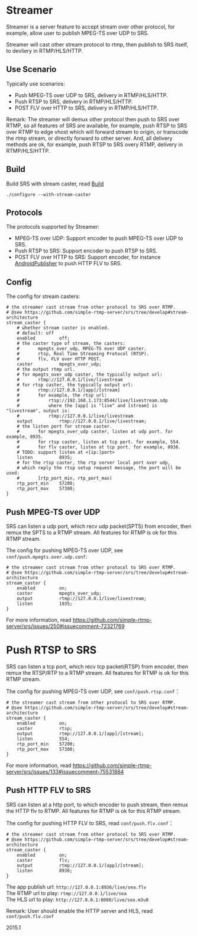# Streamer

Streamer is a server feature to accept stream over other protocol, for example, allow user to publish MPEG-TS over UDP to SRS.

Streamer will cast other stream protocol to rtmp, then publish to SRS itself, to devliery in RTMP/HLS/HTTP.

## Use Scenario

Typically use scenarios:

* Push MPEG-TS over UDP to SRS, delivery in RTMP/HLS/HTTP.
* Push RTSP to SRS, delivery in RTMP/HLS/HTTP.
* POST FLV over HTTP to SRS, delivery in RTMP/HLS/HTTP.

Remark: The streamer will demux other protocol then push to SRS over RTMP, so all features of SRS are available, for example, push RTSP to SRS over RTMP to edge vhost which will forward stream to origin, or transcode the rtmp stream, or directly forward to other server. And, all delivery methods are ok, for example, push RTSP to SRS overy RTMP, delivery in RTMP/HLS/HTTP.

## Build

Build SRS with stream caster, read [Build](https://github.com/simple-rtmp-server/srs/wiki/v2_EN_Build)

```
./configure --with-stream-caster
```

## Protocols

The protocols supported by Streamer:

* MPEG-TS over UDP: Support encoder to push MPEG-TS over UDP to SRS.
* Push RTSP to SRS: Support encoder to push RTSP to SRS.
* POST FLV over HTTP to SRS: Support encoder, for instance [AndroidPublisher][ap] to push HTTP FLV to SRS.

## Config

The config for stream casters:

```
# the streamer cast stream from other protocol to SRS over RTMP.
# @see https://github.com/simple-rtmp-server/srs/tree/develop#stream-architecture
stream_caster {
    # whether stream caster is enabled.
    # default: off
    enabled         off;
    # the caster type of stream, the casters:
    #       mpegts_over_udp, MPEG-TS over UDP caster.
    #       rtsp, Real Time Streaming Protocol (RTSP).
    #       flv, FLV over HTTP POST.
    caster          mpegts_over_udp;
    # the output rtmp url.
    # for mpegts_over_udp caster, the typically output url:
    #       rtmp://127.0.0.1/live/livestream
    # for rtsp caster, the typically output url:
    #       rtmp://127.0.0.1/[app]/[stream]
    #       for example, the rtsp url:
    #           rtsp://192.168.1.173:8544/live/livestream.sdp
    #           where the [app] is "live" and [stream] is "livestream", output is:
    #           rtmp://127.0.0.1/live/livestream
    output          rtmp://127.0.0.1/live/livestream;
    # the listen port for stream caster.
    #       for mpegts_over_udp caster, listen at udp port. for example, 8935.
    #       for rtsp caster, listen at tcp port. for example, 554.
    #       for flv caster, listen at tcp port. for example, 8936.
    # TODO: support listen at <[ip:]port>
    listen          8935;
    # for the rtsp caster, the rtp server local port over udp,
    # which reply the rtsp setup request message, the port will be used:
    #       [rtp_port_min, rtp_port_max)
    rtp_port_min    57200;
    rtp_port_max    57300;
}
```

## Push MPEG-TS over UDP

SRS can listen a udp port, which recv udp packet(SPTS) from encoder, then remux the SPTS to a RTMP stream. All features for RTMP is ok for this RTMP stream.

The config for pushing MPEG-TS over UDP, see `conf/push.mpegts.over.udp.conf`:

```
# the streamer cast stream from other protocol to SRS over RTMP.
# @see https://github.com/simple-rtmp-server/srs/tree/develop#stream-architecture
stream_caster {
    enabled         on;
    caster          mpegts_over_udp;
    output          rtmp://127.0.0.1/live/livestream;
    listen          1935;
}
```

For more information, read https://github.com/simple-rtmp-server/srs/issues/250#issuecomment-72321769

# Push RTSP to SRS

SRS can listen a tcp port, which recv tcp packet(RTSP) from encoder, then remux the RTSP/RTP to a RTMP stream. All features for RTMP is ok for this RTMP stream.

The config for pushing MPEG-TS over UDP, see `conf/push.rtsp.conf`：

```
# the streamer cast stream from other protocol to SRS over RTMP.
# @see https://github.com/simple-rtmp-server/srs/tree/develop#stream-architecture
stream_caster {
    enabled         on;
    caster          rtsp;
    output          rtmp://127.0.0.1/[app]/[stream];
    listen          554;
    rtp_port_min    57200;
    rtp_port_max    57300;
}
```

For more information, read https://github.com/simple-rtmp-server/srs/issues/133#issuecomment-75531884

## Push HTTP FLV to SRS

SRS can listen at a http port, to which encoder to push stream, then remux the HTTP flv to RTMP. All features for RTMP is ok for this RTMP stream.

The config for pushing HTTP FLV to SRS, read `conf/push.flv.conf`：

```
# the streamer cast stream from other protocol to SRS over RTMP.
# @see https://github.com/simple-rtmp-server/srs/tree/develop#stream-architecture
stream_caster {
    enabled         on;
    caster          flv;
    output          rtmp://127.0.0.1/[app]/[stream];
    listen          8936;
}
```

The app publish url: `http://127.0.0.1:8936/live/sea.flv`<br/>
The RTMP url to play: `rtmp://127.0.0.1/live/sea`<br/>
The HLS url to play: `http://127.0.0.1:8080/live/sea.m3u8`

Remark: User should enable the HTTP server and HLS, read `conf/push.flv.conf`

2015.1

[ap]: https://github.com/simple-rtmp-server/android-publisher
